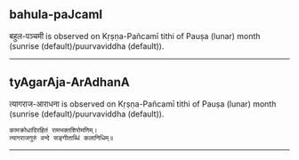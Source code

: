 ## bahula-paJcamI
बहुल-पञ्चमी is observed on Kṛṣṇa-Pañcamī tithi of Pauṣa (lunar) month (sunrise (default)/puurvaviddha (default)).



---
## tyAgarAja-ArAdhanA
त्यागराज-आराधना is observed on Kṛṣṇa-Pañcamī tithi of Pauṣa (lunar) month (sunrise (default)/puurvaviddha (default)).



```
कामक्रोधादिरहितं रामभक्तशिरोमणिम्।
त्यागराजगुरुं वन्दे सङ्गीताब्धिं कलानिधिम्॥
```

---
